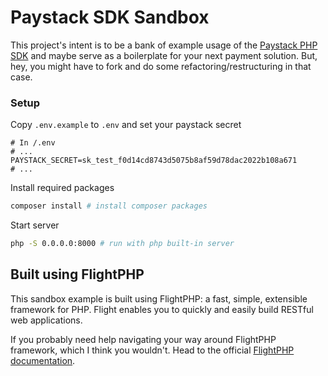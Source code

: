 # Paystack SDK Sandbox
This project's intent is to be a bank of example usage of the [Paystack PHP SDK](https://github.com/matscode/paystack-php-sdk) and maybe serve as a boilerplate for your next payment solution. But, hey, you might have to fork and do some refactoring/restructuring in that case.

### Setup
Copy `.env.example` to `.env` and set your paystack secret
```dotenv
# In /.env
# ...
PAYSTACK_SECRET=sk_test_f0d14cd8743d5075b8af59d78dac2022b108a671
# ...
```
Install required packages
```bash
composer install # install composer packages
```
Start server
```bash
php -S 0.0.0.0:8000 # run with php built-in server
```

## Built using FlightPHP
This sandbox example is built using FlightPHP: a fast, simple, extensible framework for PHP. Flight enables you to quickly and easily build RESTful web applications.

If you probably need help navigating your way around FlightPHP framework, which I think you wouldn't. Head to the official [FlightPHP documentation](https://flightphp.com/).
